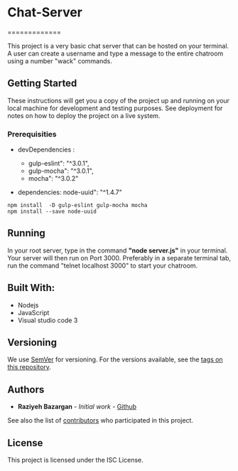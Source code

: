 # Chat-Server
=============

This project is a very basic chat server that can be hosted on your terminal.
A user can create a username and type a message to the entire chatroom using a number "wack" commands.

## Getting Started

These instructions will get you a copy of the project up and running on your local machine for development and testing purposes. See deployment for notes on how to deploy the project on a live system.

### Prerequisities

 -  devDependencies : 
    - gulp-eslint": "^3.0.1",
    - gulp-mocha": "^3.0.1",
    - mocha": "^3.0.2"

- dependencies: 
    node-uuid": "^1.4.7"
  
```
npm install  -D gulp-eslint gulp-mocha mocha
npm install --save node-uuid

```


## Running

In your root server, type in the command **"node server.js"** in your terminal. Your server will then run on Port 3000.
Preferably in a separate terminal tab, run the command "telnet localhost 3000" to start your chatroom.


## Built With:

* Nodejs
* JavaScript
* Visual studio code 3 

## Versioning

We use [SemVer](http://semver.org/) for versioning. For the versions available, see the [tags on this repository](https://github.com/your/project/tags). 

## Authors

* **Raziyeh Bazargan** - *Initial work* - [Github](https://github.com/RaziyehBazargan)

See also the list of [contributors](https://github.com/your/project/contributors) who participated in this project.

## License

This project is licensed under the ISC License.

